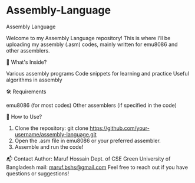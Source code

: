 # Assembly-Language
Assembly Language 

Welcome to my Assembly Language repository! This is where I’ll be uploading my assembly (.asm) codes, mainly written for emu8086 and other assemblers.


📌 What's Inside?

Various assembly programs
Code snippets for learning and practice
Useful algorithms in assembly

🛠 Requirements

emu8086 (for most codes)
Other assemblers (if specified in the code)

📜 How to Use?

1. Clone the repository:
git clone https://github.com/your-username/assembly-language.git
2. Open the .asm file in emu8086 or your preferred assembler.
3. Assemble and run the code!


📬 Contact
Author: Maruf Hossain
Dept. of CSE
Green University of Bangladesh
mail: maruf.bshs@gmail.com
Feel free to reach out if you have questions or suggestions! 
